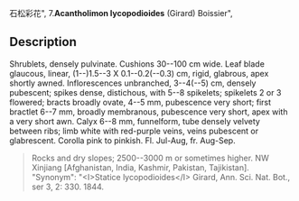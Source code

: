 石松彩花",
7.**Acantholimon lycopodioides** (Girard) Boissier",

## Description
Shrublets, densely pulvinate. Cushions 30--100 cm wide. Leaf blade glaucous, linear, (1--)1.5--3 X 0.1--0.2(--0.3) cm, rigid, glabrous, apex shortly awned. Inflorescences unbranched, 3--4(--5) cm, densely pubescent; spikes dense, distichous, with 5--8 spikelets; spikelets 2 or 3 flowered; bracts broadly ovate, 4--5 mm, pubescence very short; first bractlet 6--7 mm, broadly membranous, pubescence very short, apex with a very short awn. Calyx 6--8 mm, funnelform, tube densely velvety between ribs; limb white with red-purple veins, veins pubescent or glabrescent. Corolla pink to pinkish. Fl. Jul-Aug, fr. Aug-Sep.

> Rocks and dry slopes; 2500--3000 m or sometimes higher. NW Xinjiang [Afghanistan, India, Kashmir, Pakistan, Tajikistan].
  "Synonym": "&lt;I&gt;Statice lycopodioides&lt;/I&gt; Girard, Ann. Sci. Nat. Bot., ser 3, 2: 330. 1844.

